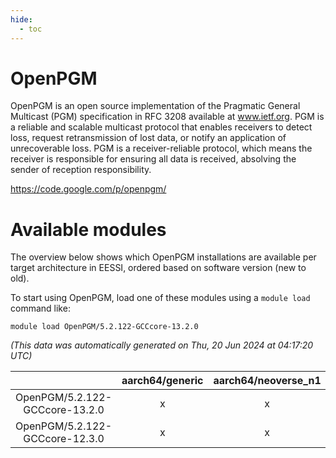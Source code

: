 ```yaml
---
hide:
  - toc
---
```


OpenPGM
=======


OpenPGM is an open source implementation of the Pragmatic General Multicast (PGM) specification in RFC 3208 available at www.ietf.org. PGM is a reliable and scalable multicast protocol that enables receivers to detect loss, request retransmission of lost data, or notify an application of unrecoverable loss. PGM is a receiver-reliable protocol, which means the receiver is responsible for ensuring all data is received, absolving the sender of reception responsibility.

https://code.google.com/p/openpgm/
# Available modules


The overview below shows which OpenPGM installations are available per target architecture in EESSI, ordered based on software version (new to old).

To start using OpenPGM, load one of these modules using a `module load` command like:

```shell
module load OpenPGM/5.2.122-GCCcore-13.2.0
```

*(This data was automatically generated on Thu, 20 Jun 2024 at 04:17:20 UTC)*  

| |aarch64/generic|aarch64/neoverse_n1|aarch64/neoverse_v1|x86_64/generic|x86_64/amd/zen2|x86_64/amd/zen3|x86_64/intel/haswell|x86_64/intel/skylake_avx512|
| :---: | :---: | :---: | :---: | :---: | :---: | :---: | :---: | :---: |
|OpenPGM/5.2.122-GCCcore-13.2.0|x|x|x|x|x|x|x|x|
|OpenPGM/5.2.122-GCCcore-12.3.0|x|x|x|x|x|x|x|x|
